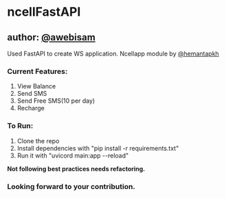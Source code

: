 # ncellFastAPI
## author: <a href="https://github.com/awebisam">@awebisam</a>

Used FastAPI to create WS application.
Ncellapp module by <a href="https://github.com/hemantapkh">@hemantapkh</a>

### Current Features:
1. View Balance
2. Send SMS
3. Send Free SMS(10 per day)
4. Recharge


### To Run:
1. Clone the repo
2. Install dependencies with "pip install -r requirements.txt"
3. Run it with "uvicord main:app --reload"

<b> Not following best practices needs refactoring. </b>

### Looking forward to your contribution.
